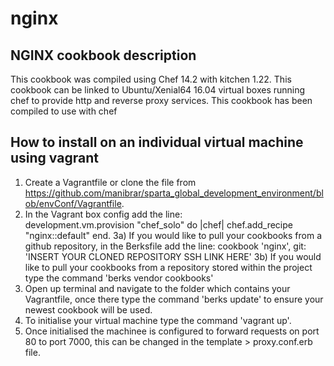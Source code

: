 # nginx

## NGINX cookbook description
This cookbook was compiled using Chef 14.2 with kitchen 1.22.
This cookbook can be linked to Ubuntu/Xenial64 16.04 virtual boxes running chef to provide http and reverse proxy services.
This cookbook has been compiled to use with chef

## How to install on an individual virtual machine using vagrant
1) Create a Vagrantfile or clone the file from https://github.com/manibrar/sparta_global_development_environment/blob/envConf/Vagrantfile.
2) In the Vagrant box config add the line:  
development.vm.provision "chef_solo" do |chef|
  chef.add_recipe "nginx::default"
end.
3a) If you would like to pull your cookbooks from a github repository, in the Berksfile add the line:
cookbook 'nginx', git: 'INSERT YOUR CLONED REPOSITORY SSH LINK HERE'
3b)  If you would like to pull your cookbooks from a repository stored within the project type the command 'berks vendor cookbooks'
4) Open up terminal and navigate to the folder which contains your Vagrantfile, once there type the command 'berks update' to ensure your newest cookbook will be used.  
5) To initialise your virtual machine type the command 'vagrant up'.
6) Once initialised the machinee is configured to forward requests on port 80 to port 7000, this can be changed in the template > proxy.conf.erb file.
